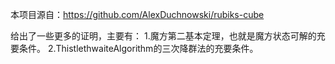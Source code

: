 本项目源自：https://github.com/AlexDuchnowski/rubiks-cube

给出了一些更多的证明，主要有：
1.魔方第二基本定理，也就是魔方状态可解的充要条件。
2.ThistlethwaiteAlgorithm的三次降群法的充要条件。